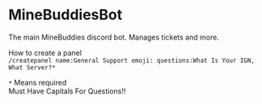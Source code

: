 
# MineBuddiesBot
The main MineBuddies discord bot. Manages tickets and more.

How to create a panel \
`/createpanel name:General Support emoji: questions:What Is Your IGN, What Server?*` 

`*` Means required \
Must Have Capitals For Questions!!

